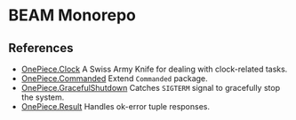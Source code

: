 # BEAM Monorepo

## References

- [OnePiece.Clock](./apps/one_piece_clock/README.md) A Swiss Army Knife for dealing with clock-related tasks.
- [OnePiece.Commanded](./apps/one_piece_commanded/README.md) Extend `Commanded` package.
- [OnePiece.GracefulShutdown](./apps/one_piece_graceful_shutdown/README.md) Catches `SIGTERM` signal to gracefully stop
  the system.
- [OnePiece.Result](./apps/one_piece_result/README.md) Handles ok-error tuple responses.
